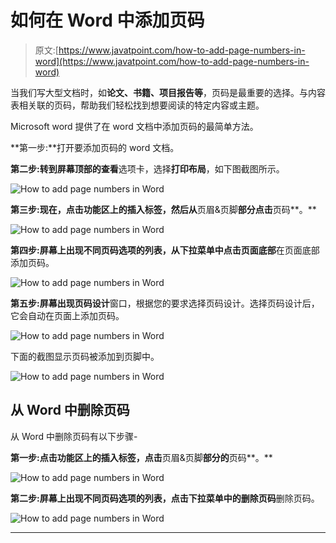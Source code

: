 # 如何在 Word 中添加页码

> 原文:[https://www.javatpoint.com/how-to-add-page-numbers-in-word](https://www.javatpoint.com/how-to-add-page-numbers-in-word)

当我们写大型文档时，如**论文、书籍、项目报告等**，页码是最重要的选择。与内容表相关联的页码，帮助我们轻松找到想要阅读的特定内容或主题。

Microsoft word 提供了在 word 文档中添加页码的最简单方法。

**第一步:**打开要添加页码的 word 文档。

**第二步:**转到屏幕顶部的**查看**选项卡，选择**打印布局**，如下图截图所示。

![How to add page numbers in Word](../Images/98371e71ec1c14d118737cc528524595.png)

**第三步:**现在，点击功能区上的**插入标签，然后从**页眉&页脚**部分点击**页码**。**

![How to add page numbers in Word](../Images/99252cee833b0b8d4c560bdd0333380e.png)

**第四步:**屏幕上出现不同页码选项的列表，从下拉菜单中点击**页面底部**在页面底部添加页码。

![How to add page numbers in Word](../Images/dbed364d72a0314012118f3b3ff78733.png)

**第五步:**屏幕出现**页码设计**窗口，根据您的要求选择页码设计。选择页码设计后，它会自动在页面上添加页码。

![How to add page numbers in Word](../Images/8a31ea76eec56edfa20efaec0cb1ae4f.png)

下面的截图显示页码被添加到页脚中。

![How to add page numbers in Word](../Images/f4c13bfd97a8edb6dc9a9f2b81b118af.png)

## 从 Word 中删除页码

从 Word 中删除页码有以下步骤-

**第一步:**点击功能区上的**插入标签，点击**页眉&页脚**部分的**页码**。**

![How to add page numbers in Word](../Images/3873966734495eb80ddfbe0dc1d7485e.png)

**第二步:**屏幕上出现不同页码选项的列表，点击下拉菜单中的**删除页码**删除页码。

![How to add page numbers in Word](../Images/52c9d81588e8dd88340988dd30b387f0.png)

* * *